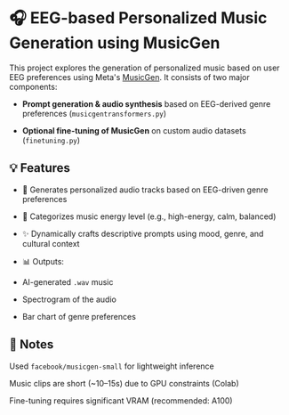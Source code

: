 # 🎧 EEG-based Personalized Music Generation using MusicGen

This project explores the generation of personalized music based on user EEG preferences using Meta's [MusicGen](https://github.com/facebookresearch/audiocraft). It consists of two major components:

- **Prompt generation & audio synthesis** based on EEG-derived genre preferences (`musicgentransformers.py`)

- **Optional fine-tuning of MusicGen** on custom audio datasets (`finetuning.py`)

## 💡 Features

- 🎵 Generates personalized audio tracks based on EEG-driven genre preferences

- 🧠 Categorizes music energy level (e.g., high-energy, calm, balanced)

- ✨ Dynamically crafts descriptive prompts using mood, genre, and cultural context

- 📊 Outputs:

- AI-generated `.wav` music

- Spectrogram of the audio

- Bar chart of genre preferences

## 📌 Notes

Used `facebook/musicgen-small` for lightweight inference

Music clips are short (~10–15s) due to GPU constraints (Colab)

Fine-tuning requires significant VRAM (recommended: A100)


